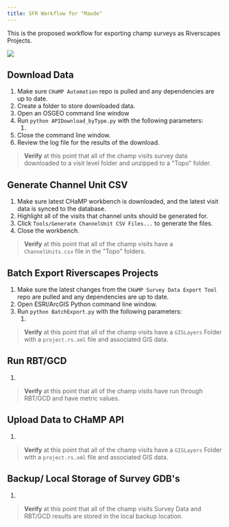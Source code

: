 ```yaml
---
title: SFR Workflow for "Maude"
---
```

This is the proposed workflow for exporting champ surveys as Riverscapes Projects.

<img src="https://docs.google.com/drawings/d/1k5FEZbzcImuXO2uAhD3Vir9f3wy4G4mnIwZymx0Yi3Y/pub?w=1726&amp;h=1084">

## Download Data

1. Make sure `CHaMP Automation` repo is pulled and any dependencies are up to date.
2. Create a folder to store downloaded data.
3. Open an OSGEO command line window
4. Run `python APIDownload_byType.py` with the following parameters:
   1. ​
5. Close the command line window.
6. Review the log file for the results of the download.

> **Verify** at this point that all of the champ visits survey data downloaded to a visit level folder and unzipped to a "Topo" folder.

## Generate Channel Unit CSV

1. Make sure latest CHaMP workbench is downloaded, and the latest visit data is synced to the database.
2. Highlight all of the visits that channel units should be generated for.
3. Click `Tools/Generate ChannelUnit CSV Files...` to generate the files.
4. Close the workbench.

> **Verify** at this point that all of the champ visits have a `ChannelUnits.csv` file in the "Topo" folders.

## Batch Export Riverscapes Projects

1. Make sure the latest changes from the `CHaMP Survey Data Export Tool` repo are pulled and any dependencies are up to date.
2. Open ESRI/ArcGIS Python command line window.
3. Run `python BatchExport.py` with the following parameters:
   1. ​

> **Verify** at this point that all of the champ visits have a `GISLayers` Folder with a `project.rs.xml` file and associated GIS data.

## Run RBT/GCD

1. ​

> **Verify** at this point that all of the champ visits have run through RBT/GCD and have metric values.

## Upload Data to CHaMP API

1. ​

> **Verify** at this point that all of the champ visits have a `GISLayers` Folder with a `project.rs.xml` file and associated GIS data.

## Backup/ Local Storage of Survey GDB's

1. ​

> **Verify** at this point that all of the champ visits Survey Data and RBT/GCD results are stored in the local backup location.